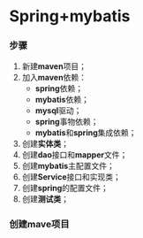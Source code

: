 # Spring+mybatis

### 步骤

1. 新建**maven**项目；
2. 加入**maven**依赖：
   * **spring**依赖；
   * **mybatis**依赖；
   * **mysql**驱动；
   * **spring**事物依赖；
   * **mybatis**和**spring**集成依赖；
3. 创建**实体类**；
4. 创建**dao**接口和**mapper**文件；
5. 创建**mybatis**主配置文件；
6. 创建**Service**接口和实现类；
7. 创建**spring**的配置文件；
8. 创建**测试类**；



### 创建mave项目

